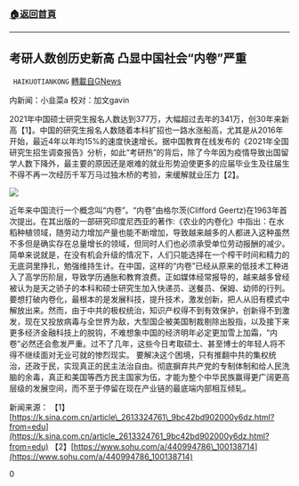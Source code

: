 ###  [:house:返回首頁](https://github.com/ourhimalayas/txt)
---

## 考研人数创历史新高 凸显中国社会“内卷”严重
` HAIKUOTIANKONG` [轉載自GNews](https://gnews.org/zh-hans/694562/)

内新闻：小韭菜a 校对：加文gavin

2021年中国硕士研究生报名人数达到377万，大幅超过去年的341万，创30年来新高【1】。中国的研究生报名人数随着本科扩招也一路水涨船高，尤其是从2016年开始，最近4年以年均15%的速度快速增长。据中国教育在线发布的《2021年全国研究生招生调查报告》分析，如此“考研热”的背后，除了今年因为疫情导致出国留学人数下降外，最主要的原因还是艰难的就业形势迫使更多的应届毕业生及往届生不得不再一次经历千军万马过独木桥的考验，来缓解就业压力【2】。

![]()![](https://gnews.org/wp-content/uploads/2020/12/image0-1-33.jpg)

近年来中国流行一个概念叫“内卷”。“内卷”由格尔茨(Clifford Geertz)在1963年首次提出。在其出版的一部研究印度尼西亚的著作:《农业的内卷化》中指出：在水稻种植领域，随劳动力增加产量也能不断增加，导致越来越多的人都进入这种虽然不多但是确实存在总量增长的领域，但同时人们也必须承受单位劳动报酬的减少。简单来说就是，在没有机会升级的情况下，人们只能选择在一个榨干时间和精力的无底洞里挣扎，勉强维持生计。在中国，这样的“内卷”已经从原来的低技术工种进入了高学历阶层，导致学历通胀和教育浪费。正如媒体经常报导的，越来越多曾经被认为是天之骄子的本科和硕士研究生加入快递员、送餐员、保姆、幼师的行列。
要想打破内卷化，最根本的是发展科技，提升技术，激发创新，把人从旧有模式中解放出来。然而，由于中共的极权统治，知识产权得不到有效保护，创新得不到激发，现在又投放病毒与全世界为敌，大型国企被美国制裁剔除出股指，以及接下来更多经济金融科技上的脱钩，不难想象中国的经济明年必定更加雪上加霜，“内卷”必然还会愈发严重。过不了几年，这些今日考取硕士、甚至博士的年轻人将不得不继续面对无业可就的惨烈现实。
要解决这个困境，只有推翻中共的集权统治，还政于民，实现真正的民主法治自由。彻底摒弃共产党的专制体制和给人民洗脑的余毒，真正和美国等西方民主国家为伍，才能为整个中华民族赢得更广阔更高层级的发展空间，而不至于停留在现在产业链的最底端内部相互倾轧。

新闻来源：
【1】[https://k.sina.com.cn/article\_2613324761\_9bc42bd902000y6dz.html?from=edu](https://k.sina.com.cn/article_2613324761_9bc42bd902000y6dz.html?from=edu)
【2】[https://www.sohu.com/a/440994786\_100138714](https://www.sohu.com/a/440994786_100138714)

0
